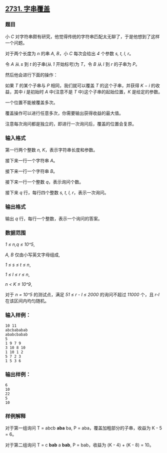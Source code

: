 ## [2731. 字串覆盖](https://www.acwing.com/problem/content/2733/)

### 题目

小 *C* 对字符串颇有研究，他觉得传统的字符串匹配太无聊了，于是他想到了这样一个问题。

对于两个长度为 *n* 的串 *A, B*，小 *C* 每次会给出 *4* 个参数 *s, t, l, r*。

令 *A* 从 *s* 到 *t* 的子串(从 *1* 开始标号)为 *T*，令 *B* 从 *l* 到 *r* 的子串为 *P*。

然后他会进行下面的操作：

如果 *T* 的某个子串与 *P* 相同，我们就可以覆盖 *T* 的这个子串，并获得 *K − i* 的收益，其中 *i* 是初始时 *A* 中(注意不是 *T* 中)这个子串的起始位置，*K* 是给定的参数。

一个位置不能被覆盖多次。

覆盖操作可以进行任意多次，你需要输出获得收益的最大值。

注意每次询问都是独立的，即进行一次询问后，覆盖的位置会复原。

### 输入格式

第一行两个整数 *n, K*，表示字符串长度和参数。

接下来一行一个字符串 *A*。

接下来一行一个字符串 *B*。

接下来一行一个整数 *q*，表示询问个数。

接下来 *q* 行，每行四个整数 *s, t, l, r*，表示一次询问。

### 输出格式

输出 *q* 行，每行一个整数，表示一个询问的答案。

### 数据范围

*1 ≤ n,q ≤ 10^5*,

*A, B* 仅由小写英文字母组成,

*1 ≤ s ≤ t ≤ n*,

*1 ≤ l ≤ r ≤ n*,

*n < K ≤ 10^9*,

对于 *n = 10^5* 的测试点，满足 *51 ≤ r - l ≤ 2000* 的询问不超过 *11000* 个，且 *r-l* 在该区间内均匀随机。

### 输入样例：

```
10 11
abcbababab
ababcbabab
5
1 9 7 9
3 10 8 10
1 10 1 2
5 7 2 3
1 5 3 6
```

### 输出样例：

```
6
10
22
5
10
```

### 样例解释

对于第一组询问 T = abcb **aba** ba, P = aba，覆盖加粗部分的子串，收益为 K - 5 = 6。

对于第二组询问 T = c **bab** a **bab**, P = bab，收益为 (K - 4) + (K - 8) = 10。
